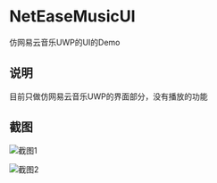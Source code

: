 # NetEaseMusicUI
仿网易云音乐UWP的UI的Demo

## 说明

目前只做仿网易云音乐UWP的界面部分，没有播放的功能

## 截图

![截图1](https://img3.doubanio.com/view/photo/large/public/p2357609193.jpg)

![截图2](https://img1.doubanio.com/view/photo/large/public/p2357609197.jpg)